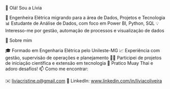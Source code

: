 👋 Olá! Sou a Lívia

🎯 Engenheira Elétrica migrando para a área de Dados, Projetos e Tecnologia
📊 Estudante de Análise de Dados, com foco em Power BI, Python, SQL
💡 Interesso-me por gestão, automação de processos e visualização de dados

🚀 Sobre mim

🎓 Formado em Engenharia Elétrica pelo Unileste-MG
📈 Experiência com gestão, supervisão de operações e planejamento
👩‍🏫 Participei de projetos de iniciação científica e extensão em tecnologia
🥋 Pratico Muay Thai e adoro desafios!
📫 Como me encontrar:

✉️ liviacristine.o@gmail.com
🔗 LinkedIn: www.linkedin.com/in/líviacoliveira
